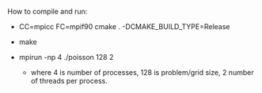 How to compile and run:

- CC=mpicc FC=mpif90 cmake . -DCMAKE_BUILD_TYPE=Release

- make

- mpirun -np 4 ./poisson 128 2
  - where 4 is number of processes, 128 is problem/grid size, 2 number of threads per process.

